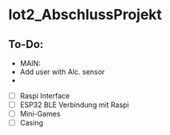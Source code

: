 # Iot2_AbschlussProjekt
## To-Do:
- MAIN:
- Add user with Alc. sensor
- 
- [ ] Raspi Interface
- [ ] ESP32 BLE Verbindung mit Raspi
- [ ] Mini-Games
- [ ] Casing
